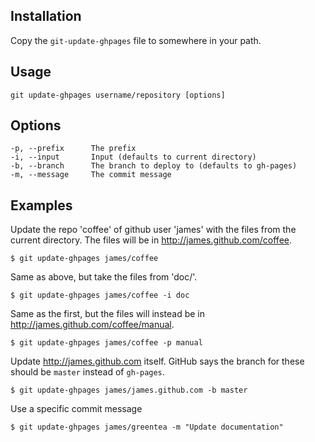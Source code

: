 ## Installation

Copy the `git-update-ghpages` file to somewhere in your path.

## Usage

    git update-ghpages username/repository [options]

## Options

    -p, --prefix      The prefix
    -i, --input       Input (defaults to current directory)
    -b, --branch      The branch to deploy to (defaults to gh-pages)
    -m, --message     The commit message

## Examples

Update the repo 'coffee' of github user 'james' with the files from the
current directory. The files will be in http://james.github.com/coffee.
  
    $ git update-ghpages james/coffee

Same as above, but take the files from 'doc/'.

    $ git update-ghpages james/coffee -i doc

Same as the first, but the files will instead be in
http://james.github.com/coffee/manual.

    $ git update-ghpages james/coffee -p manual

Update http://james.github.com itself. GitHub says the branch for
these should be `master` instead of `gh-pages`.

    $ git update-ghpages james/james.github.com -b master

Use a specific commit message

    $ git update-ghpages james/greentea -m "Update documentation"
